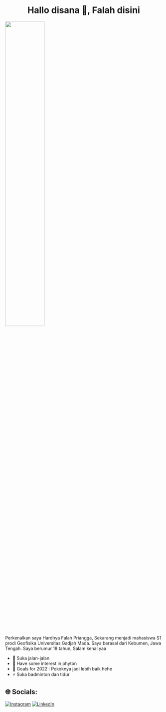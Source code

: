 <h1 align="center">Hallo disana 👋, Falah disini</h1>
<img width="50%" align="center" height="auto" src="https://i.postimg.cc/NG1Qgxyc/giphy.gif" /></a>

Perkenalkan saya Hardhya Falah Priangga, Sekarang menjadi mahasiswa S1 prodi Geofisika Universitas Gadjah Mada. Saya berasal dari Kebumen, Jawa Tengah. Saya berumur 18 tahun, Salam kenal yaa

- 🌱 Suka jalan-jalan
- 🤔 Have some interest in phyton
- 🥅 Goals for 2022 : Pokoknya jadi lebih baik hehe
- ⚡ Suka badminton dan tidur

## 🌐 Socials:
[![Instagram](https://img.shields.io/badge/Instagram-%23E4405F.svg?logo=Instagram&logoColor=white)](https://www.instagram.com/hardhya.falah) [![LinkedIn](https://img.shields.io/badge/LinkedIn-%230077B5.svg?logo=linkedin&logoColor=white)](https://www.linkedin.com/in/hardhya-falah-35b5621a1/)

